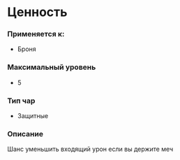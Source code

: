 # Ценность

### Применяется к:

* Броня

### Максимальный уровень&#x20;

* 5

### Тип чар

* Защитные

### Описание&#x20;

Шанс уменьшить входящий урон если вы держите меч
